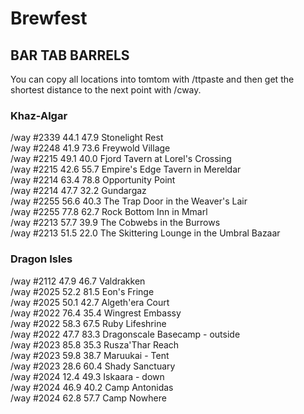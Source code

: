 # Brewfest

## BAR TAB BARRELS

You can copy all locations into tomtom with /ttpaste and then get the shortest distance to the next point with /cway.

### Khaz-Algar

/way #2339 44.1 47.9 Stonelight Rest  
/way #2248 41.9 73.6 Freywold Village  
/way #2215 49.1 40.0 Fjord Tavern at Lorel's Crossing  
/way #2215 42.6 55.7 Empire's Edge Tavern in Mereldar  
/way #2214 63.4 78.8 Opportunity Point  
/way #2214 47.7 32.2 Gundargaz  
/way #2255 56.6 40.3 The Trap Door in the Weaver's Lair  
/way #2255 77.8 62.7 Rock Bottom Inn in Mmarl  
/way #2213 57.7 39.9 The Cobwebs in the Burrows  
/way #2213 51.5 22.0 The Skittering Lounge in the Umbral Bazaar  

### Dragon Isles

/way #2112 47.9 46.7 Valdrakken  
/way #2025 52.2 81.5 Eon's Fringe  
/way #2025 50.1 42.7 Algeth'era Court  
/way #2022 76.4 35.4 Wingrest Embassy  
/way #2022 58.3 67.5 Ruby Lifeshrine  
/way #2022 47.7 83.3 Dragonscale Basecamp - outside  
/way #2023 85.8 35.3 Rusza'Thar Reach  
/way #2023 59.8 38.7 Maruukai - Tent  
/way #2023 28.6 60.4 Shady Sanctuary  
/way #2024 12.4 49.3 Iskaara - down  
/way #2024 46.9 40.2 Camp Antonidas  
/way #2024 62.8 57.7 Camp Nowhere  
